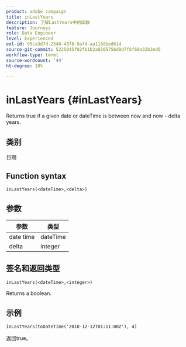 ```yaml
---
product: adobe campaign
title: inLastYears
description: 了解LastYears中的函数
feature: Journeys
role: Data Engineer
level: Experienced
exl-id: 95ca3d7d-2340-4378-9af4-aa1188bed614
source-git-commit: 5225045f02fb1b2a8505756d9d7f6f60a32b3ed6
workflow-type: tm+mt
source-wordcount: '44'
ht-degree: 18%

---
```


# inLastYears {#inLastYears}

Returns true if a given date or dateTime is between now and now - delta years.

## 类别

日期

## Function syntax

`inLastYears(<dateTime>,<delta>)`

## 参数

| 参数 | 类型 |
|-----------|------------------|
| date time | dateTime |
| delta | integer |

## 签名和返回类型

`inLastYears(<dateTime>,<integer>)`

Returns a boolean.

## 示例

`inLastYears(toDateTime('2010-12-12T01:11:00Z'), 4)`

返回true。
